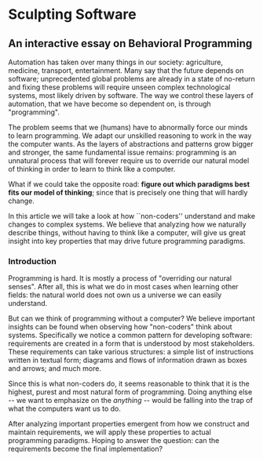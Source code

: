 # Sculpting Software

## An interactive essay on Behavioral Programming

Automation has taken over many things in our society: agriculture, medicine, transport, entertainment. Many say that the future depends on software; unprecedented global problems are already in a state of no-return and fixing these problems will require unseen complex technological systems, most likely driven by software. The way we control these layers of automation, that we have become so dependent on, is through "programming".

The problem seems that we (humans) have to abnormally force our minds to learn programming. We adapt our unskilled reasoning to work in the way the computer wants. As the layers of abstractions and patterns grow bigger and stronger, the same fundamental issue remains: programming is an unnatural process that will forever require us to override our natural model of thinking in order to learn to think like a computer. 

What if we could take the opposite road: **figure out which paradigms best fits our model of thinking**; since that is precisely one thing that will hardly change.

In this article we will take a look at how ``non-coders''  understand and make changes to complex systems. We believe that analyzing how we naturally describe things, without having to think like a computer, will give us great insight into key properties that may drive future programming paradigms.

### Introduction

Programming is hard. It is mostly a process of "overriding our natural senses". After all, this is what we do in most cases when learning other fields: the natural world does not own us a universe we can easily understand.

But can we think of programming without a computer? We believe important insights can be found when observing how "non-coders" think about systems. Specifically we notice a common pattern for developing software: requirements are created in a form that is understood by most stakeholders. These requirements can take various structures: a simple list of instructions written in textual form; diagrams and flows of information drawn as boxes and arrows; and much more.

Since this is what non-coders do, it seems reasonable to think that it is the highest, purest and most natural form of programming. Doing anything else -- we want to emphasize on the *anything* -- would be falling into the trap of what the computers want us to do.

After analyzing important properties emergent from how we construct and maintain requirements, we will apply these properties to actual programming paradigms. Hoping to answer the question: can the requirements become the final implementation?
